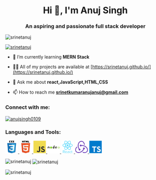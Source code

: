 <h1 align="center">Hi 👋, I'm Anuj Singh</h1>
<h3 align="center">An aspiring and passionate full stack developer</h3>

<p align="left"> <img src="https://komarev.com/ghpvc/?username=srinetanuj&label=Profile%20views&color=0e75b6&style=flat" alt="srinetanuj" /> </p>

<p align="left"> <a href="https://github.com/ryo-ma/github-profile-trophy"><img src="https://github-profile-trophy.vercel.app/?username=srinetanuj" alt="srinetanuj" /></a> </p>

- 🌱 I’m currently learning **MERN Stack**

- 👨‍💻 All of my projects are available at [https://srinetanuj.github.io/](https://srinetanuj.github.io/)

- 💬 Ask me about **react,JavaScript,HTML,CSS**

- 📫 How to reach me **srinetkumaranujanuj@gmail.com**

<h3 align="left">Connect with me:</h3>
<p align="left">
<a href="https://linkedin.com/in/anujsingh0109" target="blank"><img align="center" src="https://raw.githubusercontent.com/rahuldkjain/github-profile-readme-generator/master/src/images/icons/Social/linked-in-alt.svg" alt="anujsingh0109" height="30" width="40" /></a>
</p>

<h3 align="left">Languages and Tools:</h3>
<p align="left"> <a href="https://www.w3schools.com/css/" target="_blank" rel="noreferrer"> <img src="https://raw.githubusercontent.com/devicons/devicon/master/icons/css3/css3-original-wordmark.svg" alt="css3" width="40" height="40"/> </a> <a href="https://www.w3.org/html/" target="_blank" rel="noreferrer"> <img src="https://raw.githubusercontent.com/devicons/devicon/master/icons/html5/html5-original-wordmark.svg" alt="html5" width="40" height="40"/> </a> <a href="https://developer.mozilla.org/en-US/docs/Web/JavaScript" target="_blank" rel="noreferrer"> <img src="https://raw.githubusercontent.com/devicons/devicon/master/icons/javascript/javascript-original.svg" alt="javascript" width="40" height="40"/> </a> <a href="https://nodejs.org" target="_blank" rel="noreferrer"> <img src="https://raw.githubusercontent.com/devicons/devicon/master/icons/nodejs/nodejs-original-wordmark.svg" alt="nodejs" width="40" height="40"/> </a> <a href="https://reactjs.org/" target="_blank" rel="noreferrer"> <img src="https://raw.githubusercontent.com/devicons/devicon/master/icons/react/react-original-wordmark.svg" alt="react" width="40" height="40"/> </a> <a href="https://redux.js.org" target="_blank" rel="noreferrer"> <img src="https://raw.githubusercontent.com/devicons/devicon/master/icons/redux/redux-original.svg" alt="redux" width="40" height="40"/> </a> <a href="https://www.typescriptlang.org/" target="_blank" rel="noreferrer"> <img src="https://raw.githubusercontent.com/devicons/devicon/master/icons/typescript/typescript-original.svg" alt="typescript" width="40" height="40"/> </a> </p>

<p><img align="left" src="https://github-readme-stats.vercel.app/api/top-langs?username=srinetanuj&show_icons=true&locale=en&layout=compact" alt="srinetanuj" /></p>

<p>&nbsp;<img align="center" src="https://github-readme-stats.vercel.app/api?username=srinetanuj&show_icons=true&locale=en" alt="srinetanuj" /></p>

<p><img align="center" src="https://github-readme-streak-stats.herokuapp.com/?user=srinetanuj&" alt="srinetanuj" /></p>
